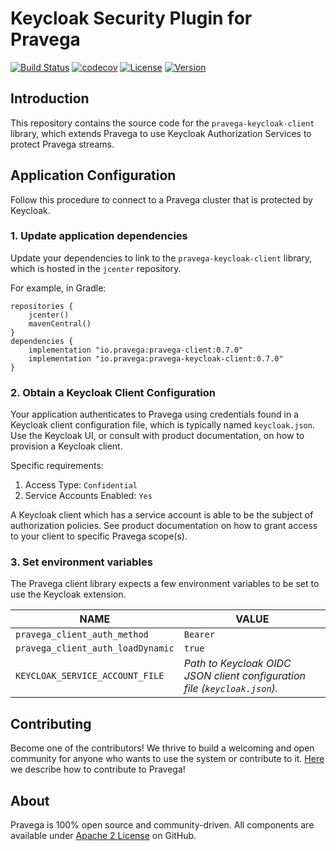 <!--
Copyright (c) Dell Inc., or its subsidiaries. All Rights Reserved.

Licensed under the Apache License, Version 2.0 (the "License");
you may not use this file except in compliance with the License.
You may obtain a copy of the License at

    http://www.apache.org/licenses/LICENSE-2.0
-->
# Keycloak Security Plugin for Pravega 
[![Build Status](https://travis-ci.com/pravega/pravega-keycloak.svg?branch=master)](https://travis-ci.com/pravega/pravega-keycloak/builds) [![codecov](https://codecov.io/gh/pravega/pravega-keycloak/branch/master/graph/badge.svg)](https://codecov.io/gh/pravega/pravega-keycloak) [![License](https://img.shields.io/badge/License-Apache%202.0-blue.svg)](https://www.apache.org/licenses/LICENSE-2.0) [![Version](https://img.shields.io/github/v/release/pravega/pravega-keycloak.svg)](https://github.com/pravega/pravega-keycloak/releases)

## Introduction
This repository contains the source code for the `pravega-keycloak-client` library, which extends Pravega
to use Keycloak Authorization Services to protect Pravega streams.

## Application Configuration
Follow this procedure to connect to a Pravega cluster that is protected by Keycloak.

### 1. Update application dependencies
Update your dependencies to link to the `pravega-keycloak-client` library, which is hosted in the `jcenter` repository. 

For example, in Gradle:
```
repositories {
    jcenter()
    mavenCentral()
}
dependencies {
    implementation "io.pravega:pravega-client:0.7.0"
    implementation "io.pravega:pravega-keycloak-client:0.7.0"
}
```

### 2. Obtain a Keycloak Client Configuration
Your application authenticates to Pravega using credentials found in a Keycloak client configuration file,
which is typically named `keycloak.json`.  Use the Keycloak UI, or consult with product documentation, on how to provision a Keycloak client.

Specific requirements:
1. Access Type: `Confidential`
2. Service Accounts Enabled: `Yes`

A Keycloak client which has a service account is able to be the subject of authorization policies.  See product
documentation on how to grant access to your client to specific Pravega scope(s). 

### 3. Set environment variables
The Pravega client library expects a few environment variables to be set to use the Keycloak extension.

|NAME|VALUE|
|----|-----|
|`pravega_client_auth_method`|`Bearer`|
|`pravega_client_auth_loadDynamic`|`true`|
|`KEYCLOAK_SERVICE_ACCOUNT_FILE`|_Path to Keycloak OIDC JSON client configuration file (`keycloak.json`)._|

## Contributing
Become one of the contributors! We thrive to build a welcoming and open community for anyone who wants to use the system or 
contribute to it. [Here](https://github.com/pravega/pravega/blob/master/documentation/src/docs/contributing.md) we describe how to contribute to Pravega!

## About
Pravega is 100% open source and community-driven. All components are available under [Apache 2 License](https://www.apache.org/licenses/LICENSE-2.0.html) on GitHub.
